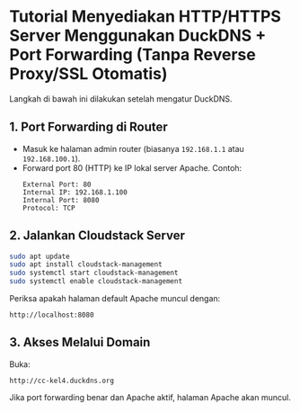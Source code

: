 
# Tutorial Menyediakan HTTP/HTTPS Server Menggunakan DuckDNS + Port Forwarding (Tanpa Reverse Proxy/SSL Otomatis)
Langkah di bawah ini dilakukan setelah mengatur DuckDNS.

## 1. Port Forwarding di Router
* Masuk ke halaman admin router (biasanya `192.168.1.1` atau `192.168.100.1`).
* Forward port 80 (HTTP) ke IP lokal server Apache.
  Contoh:
  ```
  External Port: 80
  Internal IP: 192.168.1.100
  Internal Port: 8080
  Protocol: TCP
  ```

## 2. Jalankan Cloudstack Server

```bash
sudo apt update
sudo apt install cloudstack-management
sudo systemctl start cloudstack-management
sudo systemctl enable cloudstack-management

```

Periksa apakah halaman default Apache muncul dengan:
```
http://localhost:8080

```

## 3. Akses Melalui Domain

Buka:
```
http://cc-kel4.duckdns.org
```

Jika port forwarding benar dan Apache aktif, halaman Apache akan muncul.
